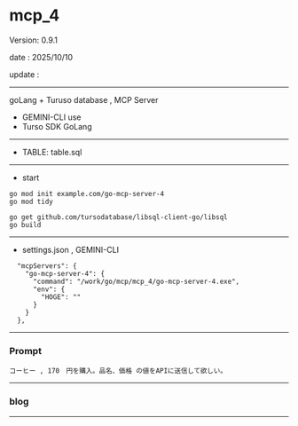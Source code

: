 # mcp_4

 Version: 0.9.1

 date    : 2025/10/10 

 update :

***

goLang + Turuso database , MCP Server

* GEMINI-CLI use
* Turso SDK GoLang
***
* TABLE: table.sql
***
* start

```
go mod init example.com/go-mcp-server-4
go mod tidy

go get github.com/tursodatabase/libsql-client-go/libsql
go build
```
***
* settings.json , GEMINI-CLI
```
  "mcpServers": {
    "go-mcp-server-4": {
      "command": "/work/go/mcp/mcp_4/go-mcp-server-4.exe",
      "env": {
        "HOGE": ""
      }
    }
  },
```
***
### Prompt

```
コーヒー , 170　円を購入。品名、価格 の値をAPIに送信して欲しい。
```
***
### blog


***